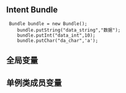 ## Intent Bundle

```
 Bundle bundle = new Bundle();
    bundle.putString("data_string","数据");
    bundle.putInt("data_int",10);
    bundle.putChar("da_char",'a');
```

## 全局变量





## 单例类成员变量